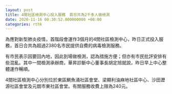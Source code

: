 ```yaml
---
layout: post
title: 4間社區檢測中心投入服務　首日共為2千多人做檢測
date: 2020-11-16 00:30:52.000000000 +08:00
categories: rthk
---
```


為應對新型肺炎疫情，首階段會運作3個月的4間社區檢測中心，昨日正式投入服務，首日合共為超過2380名市民提供自費的病毒檢測服務。

有市民表示因要回內地，因此到場做檢測，認為措施方便；但亦有市民批評安排有些混亂。其中一間檢測承辦商，華昇診斷中心董事長胡定旭就說，昨日早上中心整體運作暢順。

4間社區檢測中心分別位於東區鰂魚涌社區會堂、梁顯利油麻地社區中心、沙田瀝源社區會堂及元朗市東社區會堂。有關服務收費上限為240元。
